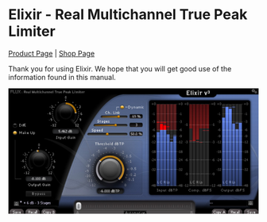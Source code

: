 # Elixir - Real Multichannel True Peak Limiter

[Product Page](https://www.flux.audio/project/elixir/) 
| [Shop Page](https://shop.flux.audio/en_US/products/elixir-essential)

Thank you for using Elixir. We hope that you will get good use of the information found in this manual.

![](include/Elixir_00.png)